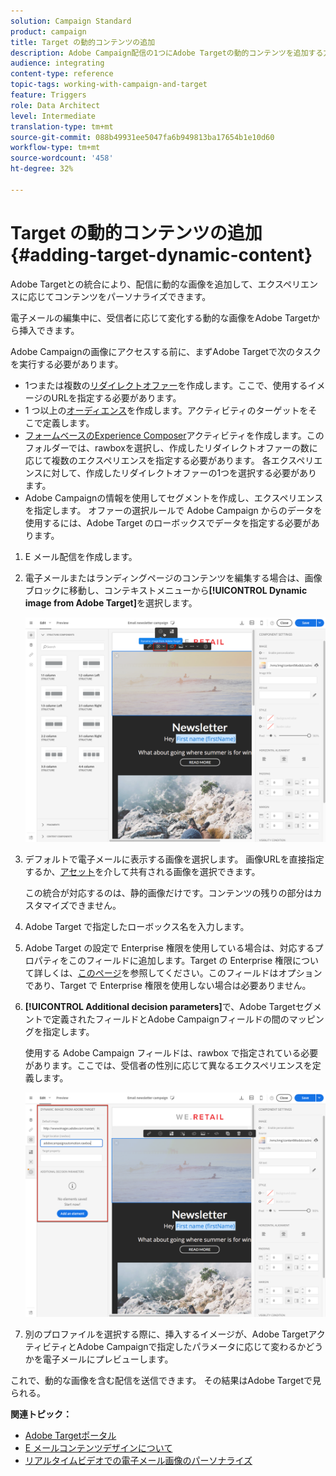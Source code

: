 ```yaml
---
solution: Campaign Standard
product: campaign
title: Target の動的コンテンツの追加
description: Adobe Campaign配信の1つにAdobe Targetの動的コンテンツを追加する方法を説明します。
audience: integrating
content-type: reference
topic-tags: working-with-campaign-and-target
feature: Triggers
role: Data Architect
level: Intermediate
translation-type: tm+mt
source-git-commit: 088b49931ee5047fa6b949813ba17654b1e10d60
workflow-type: tm+mt
source-wordcount: '458'
ht-degree: 32%

---
```



# Target の動的コンテンツの追加{#adding-target-dynamic-content}

Adobe Targetとの統合により、配信に動的な画像を追加して、エクスペリエンスに応じてコンテンツをパーソナライズできます。

電子メールの編集中に、受信者に応じて変化する動的な画像をAdobe Targetから挿入できます。

Adobe Campaignの画像にアクセスする前に、まずAdobe Targetで次のタスクを実行する必要があります。

* 1つまたは複数の[リダイレクトオファー](https://docs.adobe.com/content/help/en/target/using/experiences/offers/offer-redirect.html)を作成します。ここで、使用するイメージのURLを指定する必要があります。
* 1 つ以上の[オーディエンス](https://docs.adobe.com/content/help/en/target/using/audiences/create-audiences/audiences.html)を作成します。アクティビティのターゲットをそこで定義します。
* [フォームベースのExperience Composer](https://docs.adobe.com/content/help/en/target/using/experiences/form-experience-composer.html)アクティビティを作成します。このフォルダーでは、rawboxを選択し、作成したリダイレクトオファーの数に応じて複数のエクスペリエンスを指定する必要があります。 各エクスペリエンスに対して、作成したリダイレクトオファーの1つを選択する必要があります。
* Adobe Campaignの情報を使用してセグメントを作成し、エクスペリエンスを指定します。 オファーの選択ルールで Adobe Campaign からのデータを使用するには、Adobe Target のローボックスでデータを指定する必要があります。

1. E メール配信を作成します。
1. 電子メールまたはランディングページのコンテンツを編集する場合は、画像ブロックに移動し、コンテキストメニューから&#x200B;**[!UICONTROL Dynamic image from Adobe Target]**&#x200B;を選択します。

   ![](assets/tar_insert_dynamic_image.png)

1. デフォルトで電子メールに表示する画像を選択します。 画像URLを直接指定するか、[アセット](../../integrating/using/working-with-campaign-and-assets-core-service.md)を介して共有される画像を選択できます。

   この統合が対応するのは、静的画像だけです。コンテンツの残りの部分はカスタマイズできません。

1. Adobe Target で指定したローボックス名を入力します。
1. Adobe Target の設定で Enterprise 権限を使用している場合は、対応するプロパティをこのフィールドに追加します。Target の Enterprise 権限について詳しくは、[このページ](https://docs.adobe.com/content/help/ja-JP/target/using/administer/manage-users/enterprise/properties-overview.translate.html)を参照してください。このフィールドはオプションであり、Target で Enterprise 権限を使用しない場合は必要ありません。
1. **[!UICONTROL Additional decision parameters]**&#x200B;で、Adobe Targetセグメントで定義されたフィールドとAdobe Campaignフィールドの間のマッピングを指定します。

   使用する Adobe Campaign フィールドは、rawbox で指定されている必要があります。ここでは、受信者の性別に応じて異なるエクスペリエンスを定義します。

   ![](assets/tar_additional_decisionning_parameters.png)

1. 別のプロファイルを選択する際に、挿入するイメージが、Adobe TargetアクティビティとAdobe Campaignで指定したパラメータに応じて変わるかどうかを電子メールにプレビューします。

これで、動的な画像を含む配信を送信できます。 その結果はAdobe Targetで見られる。

**関連トピック：**

* [Adobe Targetポータル](https://docs.adobe.com/content/help/en/target/using/integrate/campaign-and-target.html)
* [E メールコンテンツデザインについて](../../designing/using/designing-content-in-adobe-campaign.md)
* [リアルタイムビデオでの電子メール画像のパーソナライズ](https://helpx.adobe.com/marketing-cloud/how-to/email-marketing.html) 

